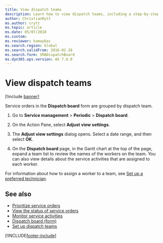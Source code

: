 ```yaml
---
title: View dispatch teams  
description: Learn how to view dispatch teams, including a step-by-step process for grouping dispatch boards by dispatch teams and additional resources.
author: ChristianRytt
ms.author: crytt
ms.topic: article
ms.date: 05/07/2018
ms.custom:
ms.reviewer: kamaybac
ms.search.region: Global
ms.search.validFrom: 2016-02-28
ms.search.form: SMADispatchBoard
ms.dyn365.ops.version: AX 7.0.0
---
```


# View dispatch teams

[!include [banner](../includes/banner.md)]

Service orders in the **Dispatch board** form are grouped by dispatch team.

1. Go to **Service management** \> **Periodic** \> **Dispatch board**.

1. On the Action Pane, select **Adjust view settings**.

1. The **Adjust view settings** dialog opens. Select a date range, and then select **OK**.

1. On the **Dispatch board** page, in the Gantt chart at the top of the page, expand a team list to review the names of the workers on the team. You can also view details about the service activities that are assigned to each worker.

For information about how to assign a worker to a team, see [Set up a preferred technician](set-up-preferred-technician.md).

## See also

- [Prioritize service orders](prioritize-service-orders.md)
- [View the status of service orders](view-the-status-of-service-orders.md)
- [Monitor service activities](monitor-service-activities.md)
- [Dispatch board (form)](https://technet.microsoft.com/library/hh242789\(v=ax.60\))
- [Set up dispatch teams](set-up-dispatch-teams.md)

[!INCLUDE[footer-include](../../includes/footer-banner.md)]